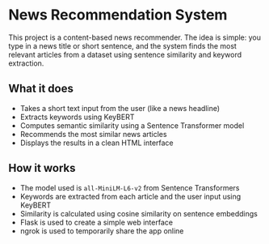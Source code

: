 # News Recommendation System

This project is a content-based news recommender. The idea is simple: you type in a news title or short sentence, and the system finds the most relevant articles from a dataset using sentence similarity and keyword extraction.

## What it does

- Takes a short text input from the user (like a news headline)
- Extracts keywords using KeyBERT
- Computes semantic similarity using a Sentence Transformer model
- Recommends the most similar news articles
- Displays the results in a clean HTML interface

## How it works

- The model used is `all-MiniLM-L6-v2` from Sentence Transformers
- Keywords are extracted from each article and the user input using KeyBERT
- Similarity is calculated using cosine similarity on sentence embeddings
- Flask is used to create a simple web interface
- ngrok is used to temporarily share the app online

